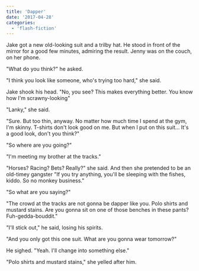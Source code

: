 ```yaml
---
title: 'Dapper'
date: '2017-04-28'
categories:
  - 'flash-fiction'
---
```


Jake got a new old-looking suit and a trilby hat. He stood in front of the
mirror for a good few minutes, admiring the result. Jenny was on the couch, on
her phone.

<!-- truncate -->

"What do you think?" he asked.

"I think you look like someone, who's trying too hard," she said.

Jake shook his head. "No, you see? This makes everything better. You know how
I'm scrawny-looking"

"Lanky," she said.

"Sure. But too thin, anyway. No matter how much time I spend at the gym, I'm
skinny. T-shirts don't look good on me. But when I put on this suit... It's a
good look, don't you think?"

"So where are you going?"

"I'm meeting my brother at the tracks."

"Horses? Racing? Bets? Really?" she said. And then she pretended to be an
old-timey gangster "If you try anything, you'll be sleeping with the fishes,
kiddo. So no monkey business."

"So what are you saying?"

"The crowd at the tracks are not gonna be dapper like you. Polo shirts and
mustard stains. Are you gonna sit on one of those benches in these pants?
Fuh-gedda-bouddit."

"I'll stick out," he said, losing his spirits.

"And you only got this one suit. What are you gonna wear tomorrow?"

He sighed. "Yeah. I'll change into something else."

"Polo shirts and mustard stains," she yelled after him.
